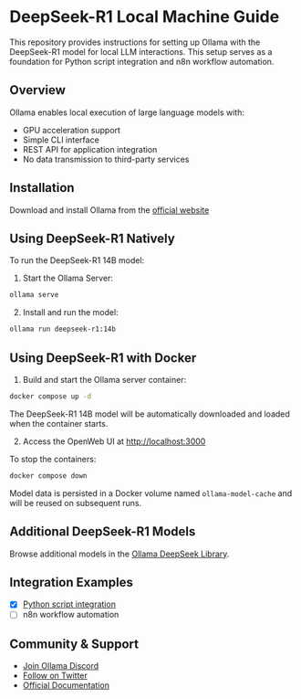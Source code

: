 # DeepSeek-R1 Local Machine Guide

This repository provides instructions for setting up Ollama with the DeepSeek-R1 model for local LLM interactions. This setup serves as a foundation for Python script integration and n8n workflow automation.

## Overview

Ollama enables local execution of large language models with:

- GPU acceleration support
- Simple CLI interface
- REST API for application integration
- No data transmission to third-party services

## Installation

Download and install Ollama from the [official website](https://ollama.ai)

## Using DeepSeek-R1 Natively

To run the DeepSeek-R1 14B model:

1. Start the Ollama Server:

```bash
ollama serve
```

2. Install and run the model:

```bash
ollama run deepseek-r1:14b
```

## Using DeepSeek-R1 with Docker

1. Build and start the Ollama server container:

```bash
docker compose up -d
```

The DeepSeek-R1 14B model will be automatically downloaded and loaded when the container starts.

2. Access the OpenWeb UI at <http://localhost:3000>

To stop the containers:

```bash
docker compose down
```

Model data is persisted in a Docker volume named `ollama-model-cache` and will be reused on subsequent runs.

## Additional DeepSeek-R1 Models

Browse additional models in the [Ollama DeepSeek Library](https://ollama.com/library/deepseek-r1).

## Integration Examples

- [X] [Python script integration](./python/README.md)
- [ ] n8n workflow automation

## Community & Support

- [Join Ollama Discord](https://discord.gg/ollama)
- [Follow on Twitter](https://twitter.com/ollama_ai)
- [Official Documentation](https://ollama.ai/docs)
